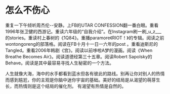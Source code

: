 # 怎么不伤心

重复一下午倾听周杰伦--安静。上FB的UTAR CONFESSION翻一番白眼。重看1996年张卫健的西游记。重读六年级的“自我介绍”。在Instagram刷一刷_u_z___的stories。重读村上春树的《1Q84》。重播paramore《RIOT！》的专辑。阅读之前wontongoreng的部落格。阅读在FB十月十一日一六年的post 。重看迪斯尼的Tangled。重看2006年韩剧《宫》。阅读以前哆啦A梦的漫画。阅读《When Breathe Becomes Air》。阅读道德经第三十五章。阅读Robert Sapolsky的Behave。阅读是其中最容易寻找人生秘密的一个方法。

人生就像大海，海中的水手都看到蓝水但各有彼此的路线。别再让你对别人的热情而感到尴尬，你的主观是你脑中迷你宇宙的基础。美好的结局是从渴望的萌芽生长，而热情则是这个结局的催化剂。 有渴望有热情是自然的。